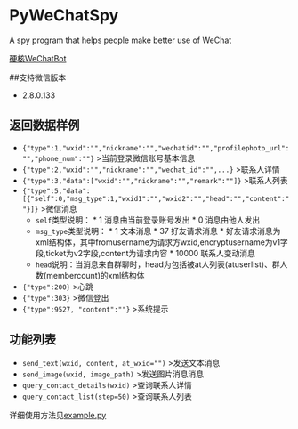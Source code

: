 # PyWeChatSpy
A spy program that helps people make better use of WeChat

[硬核WeChatBot](https://zhuanlan.zhihu.com/p/118674498)

##支持微信版本
* 2.8.0.133

## 返回数据样例
* `{"type":1,"wxid":"","nickname":"","wechatid":"","profilephoto_url":"","phone_num":""}`  >当前登录微信账号基本信息
* `{"type":2,"wxid":"","nickname":"","wechat_id":"",...}`  >联系人详情
* `{"type":3,"data":["wxid":"","nickname":"","remark":""]}`  >联系人列表
* `{"type":5,"data":[{"self":0,"msg_type":1,"wxid1":"","wxid2":"","head":"","content":""}]}`  >微信消息 
  * `self`类型说明：
        * 1 消息由当前登录账号发出
        * 0 消息由他人发出
  * `msg_type`类型说明：
        * 1 文本消息
        * 37 好友请求消息
            * 好友请求消息为xml结构体，其中fromusername为请求方wxid,encryptusername为v1字段,ticket为v2字段,content为请求内容
        * 10000 联系人变动消息
  * `head`说明：当消息来自群聊时，head为包括被at人列表(atuserlist)、群人数(membercount)的xml结构体
* `{"type":200}`  >心跳
* `{"type":303}`  >微信登出
* `{"type":9527, "content":""}`  >系统提示

## 功能列表
* `send_text(wxid, content, at_wxid="")` >发送文本消息
* `send_image(wxid, image_path)` >发送图片消息消息
* `query_contact_details(wxid)` >查询联系人详情
* `query_contact_list(step=50)` >查询联系人列表

详细使用方法见[example.py](https://github.com/veikai/PyWeChatSpy/blob/master/example.py)